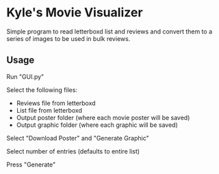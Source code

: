 # Kyle's Movie Visualizer
Simple program to read letterboxd list and reviews and convert them to a series of images to be used in bulk reviews.

## Usage
Run "GUI.py"

Select the following files:
* Reviews file from letterboxd
* List file from letterboxd
* Output poster folder (where each movie poster will be saved)
* Output graphic folder (where each graphic will be saved)

Select "Download Poster" and "Generate Graphic"

Select number of entries (defaults to entire list)

Press "Generate"
